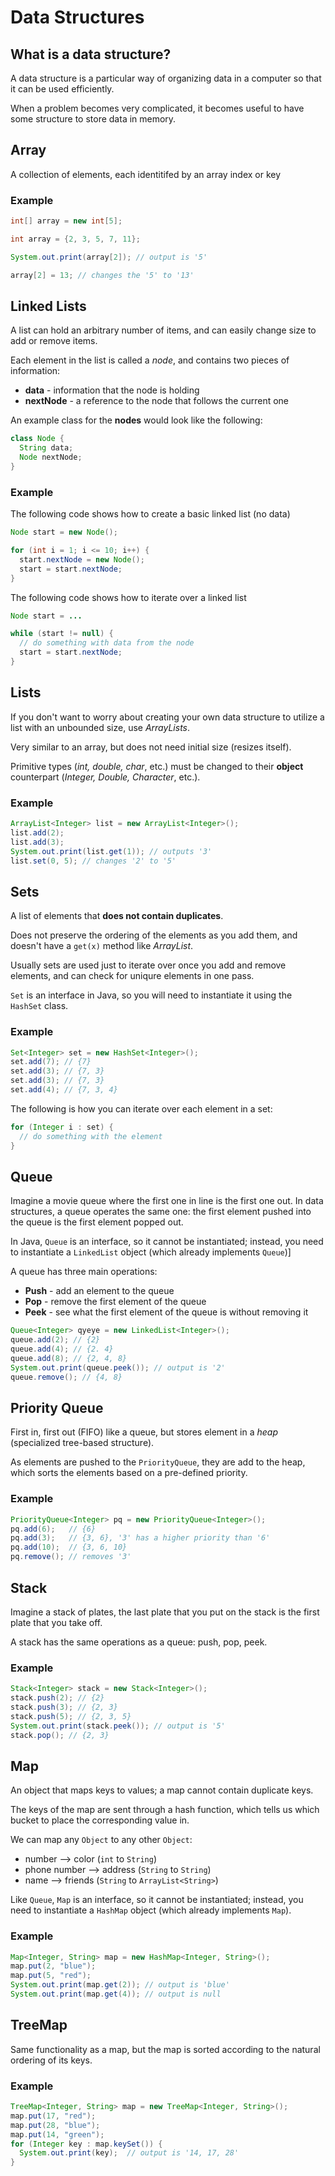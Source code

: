 # Data Structures

## What is a data structure?

A data structure is a particular way of organizing data in a computer so that it can be used efficiently.

When a problem becomes very complicated, it becomes useful to have some structure to store data in memory.

## Array

A collection of elements, each identitifed by an array index or key

### Example

```java
int[] array = new int[5];

int array = {2, 3, 5, 7, 11};

System.out.print(array[2]); // output is '5'

array[2] = 13; // changes the '5' to '13'
```

## Linked Lists

A list can hold an arbitrary number of items, and can easily change size to add or remove items.

Each element in the list is called a *node*, and contains two pieces of information:
- **data** - information that the node is holding
- **nextNode** - a reference to the node that follows the current one

An example class for the **nodes** would look like the following:

```java
class Node {
  String data;
  Node nextNode;
}
```

### Example

The following code shows how to create a basic linked list (no data)

```java
Node start = new Node();

for (int i = 1; i <= 10; i++) {
  start.nextNode = new Node();
  start = start.nextNode;
}
```

The following code shows how to iterate over a linked list

```java
Node start = ...

while (start != null) {
  // do something with data from the node
  start = start.nextNode;
}
```

## Lists

If you don't want to worry about creating your own data structure to utilize a list with an unbounded size, use *ArrayLists*.

Very similar to an array, but does not need initial size (resizes itself).

Primitive types (*int, double, char*, etc.) must be changed to their **object** counterpart (*Integer, Double, Character*, etc.).

### Example

```java
ArrayList<Integer> list = new ArrayList<Integer>();
list.add(2);
list.add(3);
System.out.print(list.get(1)); // outputs '3'
list.set(0, 5); // changes '2' to '5'
```

## Sets

A list of elements that **does not contain duplicates**.

Does not preserve the ordering of the elements as you add them, and doesn't have a `get(x)` method like *ArrayList*.

Usually sets are used just to iterate over once you add and remove elements, and can check for uniqure elements in one pass.

`Set` is an interface in Java, so you will need to instantiate it using the `HashSet` class.

### Example

```java
Set<Integer> set = new HashSet<Integer>();
set.add(7); // {7}
set.add(3); // {7, 3}
set.add(3); // {7, 3}
set.add(4); // {7, 3, 4}
```

The following is how you can iterate over each element in a set:

```java
for (Integer i : set) {
  // do something with the element
}
```

## Queue

Imagine a movie queue where the first one in line is the first one out. In data structures, a queue operates the same one: the first element pushed into the queue is the first element popped out.

In Java, `Queue` is an interface, so it cannot be instantiated; instead, you need to instantiate a `LinkedList` object (which already implements `Queue`)]

A queue has three main operations:
- **Push** - add an element to the queue
- **Pop** - remove the first element of the queue
- **Peek** - see what the first element of the queue is without removing it

```java
Queue<Integer> qyeye = new LinkedList<Integer>();
queue.add(2); // {2}
queue.add(4); // {2. 4}
queue.add(8); // {2, 4, 8}
System.out.print(queue.peek()); // output is '2'
queue.remove(); // {4, 8}
```

## Priority Queue

First in, first out (FIFO) like a queue, but stores element in a *heap* (specialized tree-based structure).

As elements are pushed to the `PriorityQueue`, they are add to the heap, which sorts the elements based on a pre-defined priority.

### Example

```java
PriorityQueue<Integer> pq = new PriorityQueue<Integer>();
pq.add(6);   // {6}
pq.add(3);   // {3, 6}, '3' has a higher priority than '6'
pq.add(10);  // {3, 6, 10}
pq.remove(); // removes '3'
```

## Stack

Imagine a stack of plates, the last plate that you put on the stack is the first plate that you take off.

A stack has the same operations as a queue: push, pop, peek.

### Example

```java
Stack<Integer> stack = new Stack<Integer>();
stack.push(2); // {2}
stack.push(3); // {2, 3}
stack.push(5); // {2, 3, 5}
System.out.print(stack.peek()); // output is '5'
stack.pop(); // {2, 3}
```

## Map

An object that maps keys to values; a map cannot contain duplicate keys.

The keys of the map are sent through a hash function, which tells us which bucket to place the corresponding value in.

We can map any `Object` to any other `Object`:
- number --> color (`int` to `String`)
- phone number --> address (`String` to `String`)
- name --> friends (`String` to `ArrayList<String>`)

Like `Queue`, `Map` is an interface, so it cannot be instantiated; instead, you need to instantiate a `HashMap` object (which already implements `Map`).

### Example

```java
Map<Integer, String> map = new HashMap<Integer, String>();
map.put(2, "blue");
map.put(5, "red");
System.out.print(map.get(2)); // output is 'blue'
System.out.print(map.get(4)); // output is null
```

## TreeMap

Same functionality as a map, but the map is sorted according to the natural ordering of its keys.

### Example

```java
TreeMap<Integer, String> map = new TreeMap<Integer, String>();
map.put(17, "red");
map.put(28, "blue");
map.put(14, "green");
for (Integer key : map.keySet()) {
  System.out.print(key);  // output is '14, 17, 28'
}
```
